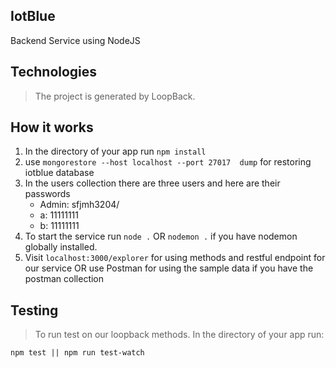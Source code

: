 ## IotBlue
Backend Service using NodeJS


## Technologies
>The project is generated by LoopBack.

## How it works
1. In the directory of your app run ```npm install```
2. use ```mongorestore --host localhost --port 27017  dump``` for restoring iotblue database
3. In the users collection there are three users and here are their passwords
    * Admin: sfjmh3204/
    * a: 11111111
    * b: 11111111
4. To start the service run ```node .``` OR ```nodemon .``` if you have nodemon globally installed.
5. Visit ```localhost:3000/explorer``` for using methods and restful endpoint for our service OR use Postman for using the sample data if you have the postman collection
## Testing
>To run test on our loopback methods. In the directory of your app run:

    npm test || npm run test-watch


